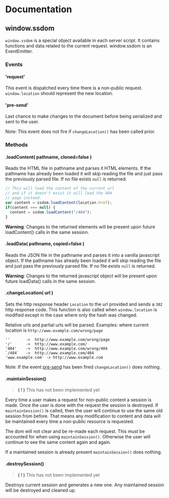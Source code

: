 # Documentation

## window.ssdom
`window.ssdom` is a special object available in each server script. It contains functions and data related to the current request. window.ssdom is an EventEmitter.

### Events
#### 'request'
This event is dispatched every time there is a non-public request. `window.location` should represent the new location.

#### 'pre-send'
Last chance to make changes to the document before being serialized and sent to the user.

Note: This event does not fire if `changeLocation()` has been called prior.

### Methods
#### .loadContent( pathname, cloned=false )
Reads the HTML file in pathname and parses it HTML elements. If the pathname has already been loaded it will skip reading the file and just pass the previously parsed file. If no file exists `null` is returned.

```javascript
// This will load the content of the current url
// and if it doesn't exist it will load the 404
// page instead.
var content = ssdom.loadContent(location.href);
if(content === null) {
  content = ssdom.loadContent("/404");
}
```

**Warning**: Changes to the returned elements will be present upon future loadContent() calls in the same session.

#### .loadData( pathname, copied=false )
Reads the JSON file in the pathname and parses it into a vanilla javascript object. If the pathname has already been loaded it will skip reading the file and just pass the previously parsed file. If no file exists `null` is returned.

**Warning**: Changes to the returned javascript object will be present upon future loadData() calls in the same session.

#### .changeLocation( url )
Sets the http response header `Location` to the url provided and sends a `302` http response code. This function is also called when `window.location` is modified except in the case where only the hash was changed.

Relative urls and partial urls will be parsed. Examples: where current location is `http://www.example.com/wrong/page`
```
''       ->  http://www.example.com/wrong/page
'/'      ->  http://www.example.com/
'404'    ->  http://www.example.com/wrong/404
`/404`   ->  http://www.example.com/404
'www.example.com' -> http://www.example.com
```

Note: If the event [pre-send](#pre-send) has been fired `changeLocation()` does nothing.

#### .maintainSession()
> **( ! )** This has not been implemented yet

Every time a user makes a request for non-public content a session is made. Once the user is done with the request the session is destroyed. If `maintainSession()` is called, then the user will continue to use the same old session from before. That means any modification to content and data will be maintained every time a non-public resource is requested.

The dom will not clear and be re-made each request. This must be accounted for when using `maintainSession()`. Otherwise the user will continue to see the same content again and again.

If a maintained session is already present `maintainSession()` does nothing.

#### .destroySession()
> **( ! )** This has not been implemented yet

Destroys current session and generates a new one. Any maintained session will be destroyed and cleaned up.
